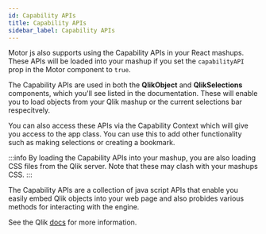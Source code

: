 ```yaml
---
id: Capability APIs
title: Capability APIs
sidebar_label: Capability APIs
---
```


Motor js also supports using the Capability APIs in your React mashups. These APIs will be loaded
into your mashup if you set the <code>capabilityAPI</code> prop in the Motor component to <code>true</code>.

The Capability APIs are used in both the <b>QlikObject</b> and <b>QlikSelections</b> components, which you'll see listed in the 
documentation. These will enable you to load objects from your Qlik mashup or the current selections bar respecitvely.

You can also access these APIs via the Capability Context which will give you access to the app class. You can use this to add 
other functionality such as making selections or creating a bookmark.

:::info
By loading the Capability APIs into your mashup, you are also loading CSS files from the Qlik server. 
Note that these may clash with your mashups CSS.
:::

The Capability APIs are a collection of java script APIs that enable you easily embed Qlik objects into your web page and also probides various methods for interacting with the engine. 

See the Qlik [docs](https://qlik.dev/apis/javascript/capabilities) for more information.

